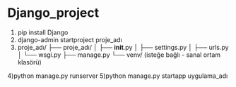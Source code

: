 # Django_project
1) pip install Django
2) django-admin startproject proje_adı
3) proje_adı/
├── proje_adı/
│   ├── __init__.py
│   ├── settings.py
│   ├── urls.py
│   └── wsgi.py
├── manage.py
└── venv/ (isteğe bağlı - sanal ortam klasörü)

4)python manage.py runserver
5)python manage.py startapp uygulama_adı

